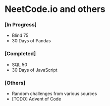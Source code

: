 # NeetCode.io and others

### [In Progress]
- Blind 75
- 30 Days of Pandas

### [Completed]
- SQL 50
- 30 Days of JavaScript

### [Others]
- Random challenges from various sources
- [TODO] Advent of Code
